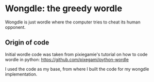 # Wongdle: the greedy wordle

Wongdle is just wordle where the computer tries to cheat its human opponent.



## Origin of code   

Initial wordle code was taken from pixiegamie's tutorial on how to code wordle in python: https://github.com/pixegami/python-wordle

I used the code as my base, from where I built the code for my wongdle implementation.

